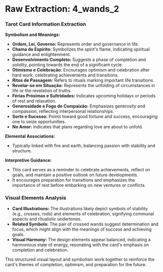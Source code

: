 # Raw Extraction: 4_wands_2

### Tarot Card Information Extraction

**Symbolism and Meanings:**
- **Ordem, Lei, Governo:** Represents order and governance in life.
- **Chama do Espírito:** Symbolizes the spirit's flame, indicating spiritual guidance and enlightenment.
- **Desenvolvimento Completo:** Suggests a phase of completion and solidity, pointing towards the end of a significant cycle.
- **Otimismo e Celebração:** Encourages optimism and celebration after hard work, celebrating achievements and transitions.
- **Ritos de Passagem:** Refers to rituals marking important life transitions.
- **Revelar-se em Situação:** Represents the unfolding of circumstances in life or the revelation of truths.
- **Férias Próximas e Sultridades:** Indicates upcoming holidays or periods of rest and relaxation.
- **Generosidade e Fogo de Compaixão:** Emphasizes generosity and compassion, reflecting interpersonal relationships.
- **Sorte e Sucesso:** Points toward good fortune and success, encouraging one to seize opportunities.
- **No Amor:** Indicates that plans regarding love are about to unfold.

**Elemental Associations:**
- Typically linked with fire and earth, balancing passion with stability and structure.

**Interpretive Guidance:**
- This card serves as a reminder to celebrate achievements, reflect on goals, and maintain a positive outlook on future developments.
- It encourages preparation for transitions and emphasizes the importance of rest before embarking on new ventures or conflicts.

### Visual Elements Analysis
- **Card Illustrations:** The illustrations likely depict symbols of stability (e.g., crosses, rods) and elements of celebration, signifying communal aspects and ritualistic undertones.
- **Related Symbols:** The pair of crossed wands suggest determination and focus, which might align with the meanings of success and achieving goals.
- **Visual Harmony:** The design elements appear balanced, indicating a harmonious state of energy, resonating with the card's emphasis on completion and celebration.

This structured visual layout and symbolism work together to reinforce the card's themes of completion, optimism, and preparation for the future.